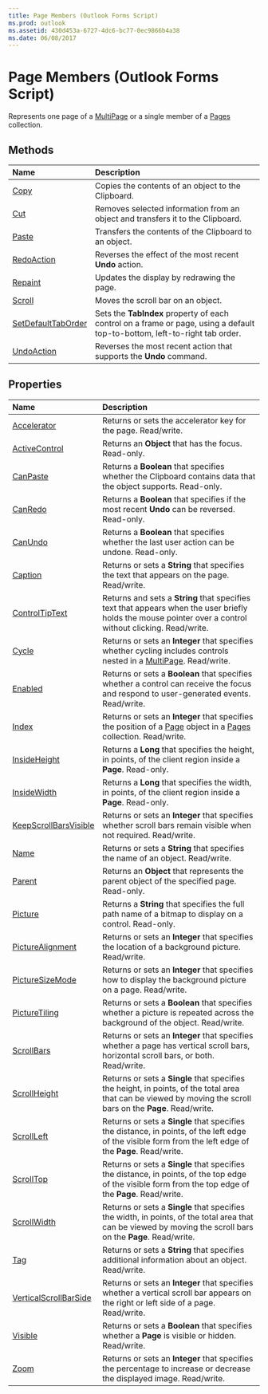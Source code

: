 ```yaml
---
title: Page Members (Outlook Forms Script)
ms.prod: outlook
ms.assetid: 430d453a-6727-4dc6-bc77-0ec9866b4a38
ms.date: 06/08/2017
---
```



# Page Members (Outlook Forms Script)

Represents one page of a  [MultiPage](multipage-object-outlook-forms-script.md) or a single member of a [Pages](pages-object-outlook-forms-script.md) collection.


## Methods



|**Name**|**Description**|
|:-----|:-----|
| [Copy](page-copy-method-outlook-forms-script.md)|Copies the contents of an object to the Clipboard.|
| [Cut](page-cut-method-outlook-forms-script.md)|Removes selected information from an object and transfers it to the Clipboard.|
| [Paste](page-paste-method-outlook-forms-script.md)|Transfers the contents of the Clipboard to an object.|
| [RedoAction](page-redoaction-method-outlook-forms-script.md)|Reverses the effect of the most recent  **Undo** action.|
| [Repaint](page-repaint-method-outlook-forms-script.md)|Updates the display by redrawing the page.|
| [Scroll](page-scroll-method-outlook-forms-script.md)|Moves the scroll bar on an object.|
| [SetDefaultTabOrder](page-setdefaulttaborder-method-outlook-forms-script.md)|Sets the  **TabIndex** property of each control on a frame or page, using a default top-to-bottom, left-to-right tab order.|
| [UndoAction](page-undoaction-method-outlook-forms-script.md)|Reverses the most recent action that supports the  **Undo** command.|



## Properties



|**Name**|**Description**|
|:-----|:-----|
| [Accelerator](page-accelerator-property-outlook-forms-script.md)|Returns or sets the accelerator key for the page. Read/write.|
| [ActiveControl](page-activecontrol-property-outlook-forms-script.md)|Returns an  **Object** that has the focus. Read-only.|
| [CanPaste](page-canpaste-property-outlook-forms-script.md)|Returns a  **Boolean** that specifies whether the Clipboard contains data that the object supports. Read-only.|
| [CanRedo](page-canredo-property-outlook-forms-script.md)|Returns a  **Boolean** that specifies if the most recent **Undo** can be reversed. Read-only.|
| [CanUndo](page-canundo-property-outlook-forms-script.md)|Returns a  **Boolean** that specifies whether the last user action can be undone. Read-only.|
| [Caption](page-caption-property-outlook-forms-script.md)|Returns or sets a  **String** that specifies the text that appears on the page. Read/write.|
| [ControlTipText](page-controltiptext-property-outlook-forms-script.md)|Returns and sets a  **String** that specifies text that appears when the user briefly holds the mouse pointer over a control without clicking. Read/write.|
| [Cycle](page-cycle-property-outlook-forms-script.md)|Returns or sets an  **Integer** that specifies whether cycling includes controls nested in a [MultiPage](multipage-object-outlook-forms-script.md). Read/write.|
| [Enabled](page-enabled-property-outlook-forms-script.md)|Returns or sets a  **Boolean** that specifies whether a control can receive the focus and respond to user-generated events. Read/write.|
| [Index](page-index-property-outlook-forms-script.md)|Returns or sets an  **Integer** that specifies the position of a [Page](page-object-outlook-forms-script.md) object in a [Pages](pages-object-outlook-forms-script.md) collection. Read/write.|
| [InsideHeight](page-insideheight-property-outlook-forms-script.md)|Returns a  **Long** that specifies the height, in points, of the client region inside a **Page**. Read-only.|
| [InsideWidth](page-insidewidth-property-outlook-forms-script.md)|Returns a  **Long** that specifies the width, in points, of the client region inside a **Page**. Read-only.|
| [KeepScrollBarsVisible](page-keepscrollbarsvisible-property-outlook-forms-script.md)|Returns or sets an  **Integer** that specifies whether scroll bars remain visible when not required. Read/write.|
| [Name](page-name-property-outlook-forms-script.md)|Returns or sets a  **String** that specifies the name of an object. Read/write.|
| [Parent](page-parent-property-outlook-forms-script.md)|Returns an  **Object** that represents the parent object of the specified page. Read-only.|
| [Picture](page-picture-property-outlook-forms-script.md)|Returns a  **String** that specifies the full path name of a bitmap to display on a control. Read-only.|
| [PictureAlignment](page-picturealignment-property-outlook-forms-script.md)|Returns or sets an  **Integer** that specifies the location of a background picture. Read/write.|
| [PictureSizeMode](page-picturesizemode-property-outlook-forms-script.md)|Returns or sets an  **Integer** that specifies how to display the background picture on a page. Read/write.|
| [PictureTiling](page-picturetiling-property-outlook-forms-script.md)|Returns or sets a  **Boolean** that specifies whether a picture is repeated across the background of the object. Read/write.|
| [ScrollBars](page-scrollbars-property-outlook-forms-script.md)|Returns or sets an  **Integer** that specifies whether a page has vertical scroll bars, horizontal scroll bars, or both. Read/write.|
| [ScrollHeight](page-scrollheight-property-outlook-forms-script.md)|Returns or sets a  **Single** that specifies the height, in points, of the total area that can be viewed by moving the scroll bars on the **Page**. Read/write.|
| [ScrollLeft](page-scrollleft-property-outlook-forms-script.md)|Returns or sets a  **Single** that specifies the distance, in points, of the left edge of the visible form from the left edge of the **Page**. Read/write.|
| [ScrollTop](page-scrolltop-property-outlook-forms-script.md)|Returns or sets a  **Single** that specifies the distance, in points, of the top edge of the visible form from the top edge of the **Page**. Read/write.|
| [ScrollWidth](page-scrollwidth-property-outlook-forms-script.md)|Returns or sets a  **Single** that specifies the width, in points, of the total area that can be viewed by moving the scroll bars on the **Page**. Read/write.|
| [Tag](page-tag-property-outlook-forms-script.md)|Returns or sets a  **String** that specifies additional information about an object. Read/write.|
| [VerticalScrollBarSide](page-verticalscrollbarside-property-outlook-forms-script.md)|Returns or sets an  **Integer** that specifies whether a vertical scroll bar appears on the right or left side of a page. Read/write.|
| [Visible](page-visible-property-outlook-forms-script.md)|Returns or sets a  **Boolean** that specifies whether a **Page** is visible or hidden. Read/write.|
| [Zoom](page-zoom-property-outlook-forms-script.md)|Returns or sets an  **Integer** that specifies the percentage to increase or decrease the displayed image. Read/write.|



